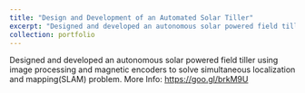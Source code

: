 ```yaml
---
title: "Design and Development of an Automated Solar Tiller"
excerpt: "Designed and developed an autonomous solar powered field tiller using image processing and magnetic encoders to solve simultaneous localization and mapping(SLAM) problem.<br/><img src='/images/500x300.png'>"
collection: portfolio
---
```


Designed and developed an autonomous solar powered field tiller using image processing and magnetic encoders to solve simultaneous localization and mapping(SLAM) problem. More Info: https://goo.gl/brkM9U
